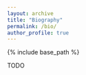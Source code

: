 ```yaml
---
layout: archive
title: "Biography"
permalink: /bio/
author_profile: true
---
```


{% include base_path %}

TODO


